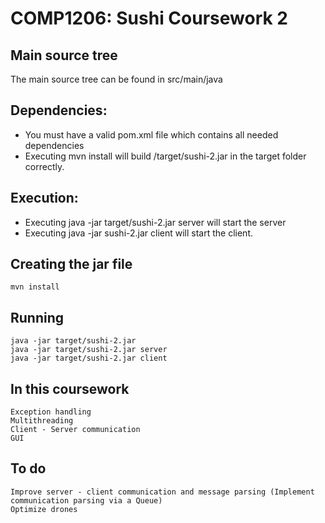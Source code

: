 # COMP1206: Sushi Coursework 2
## Main source tree
The main source tree can be found in src/main/java

## Dependencies:
- You must have a valid pom.xml file which contains all needed dependencies
- Executing mvn install will build /target/sushi-2.jar in the target folder correctly.

## Execution: 
- Executing java -jar target/sushi-2.jar server will start the server
- Executing java -jar sushi-2.jar client will start the client.

## Creating the jar file
    mvn install

## Running
    java -jar target/sushi-2.jar
    java -jar target/sushi-2.jar server
    java -jar target/sushi-2.jar client
    

## In this coursework
    Exception handling
    Multithreading
    Client - Server communication
    GUI
    
## To do
    Improve server - client communication and message parsing (Implement communication parsing via a Queue)
    Optimize drones

